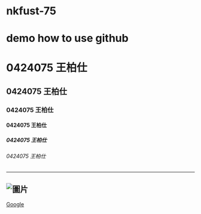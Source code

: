 # nkfust-75
demo how to use github
==========
0424075 王柏仕
===========
0424075 王柏仕
-----------
### 0424075 王柏仕
#### 0424075 王柏仕
##### 0424075 王柏仕
###### 0424075 王柏仕
----------------
![圖片](http://pic.pimg.tw/bigpawbasset/1383953286-158019760.jpg)
--------------
[Google](https://www.google.com.tw/)
